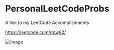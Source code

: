 # PersonalLeetCodeProbs
A link to my LeetCode Accomplishments

https://leetcode.com/dpw82/

![image](https://user-images.githubusercontent.com/76529387/225774377-019d7faa-9c9b-4c67-9889-fc52e448c74f.png)

